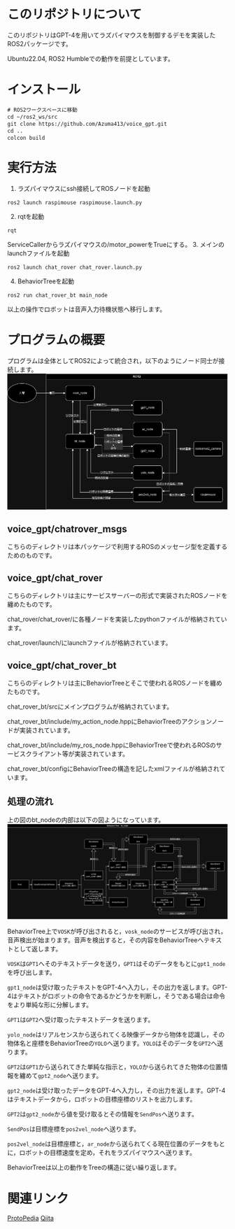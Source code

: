 # このリポジトリについて
このリポジトリはGPT-4を用いてラズパイマウスを制御するデモを実装したROS2パッケージです。

Ubuntu22.04, ROS2 Humbleでの動作を前提としています。

# インストール
```
# ROS2ワークスペースに移動
cd ~/ros2_ws/src
git clone https://github.com/Azuma413/voice_gpt.git
cd ..
colcon build
```

# 実行方法
1. ラズパイマウスにssh接続してROSノードを起動
```
ros2 launch raspimouse raspimouse.launch.py
```
2. rqtを起動
```
rqt
```
ServiceCallerからラズパイマウスの/motor_powerをTrueにする。
3. メインのlaunchファイルを起動
```
ros2 launch chat_rover chat_rover.launch.py
```
4. BehaviorTreeを起動
```
ros2 run chat_rover_bt main_node
```
以上の操作でロボットは音声入力待機状態へ移行します。

# プログラムの概要
プログラムは全体としてROS2によって統合され，以下のようにノード同士が接続します。
![uml image](/image/voice_gpt.drawio.png)
## voice_gpt/chatrover_msgs
こちらのディレクトリは本パッケージで利用するROSのメッセージ型を定義するためのものです。

## voice_gpt/chat_rover
こちらのディレクトリは主にサービスサーバーの形式で実装されたROSノードを纏めたものです。

chat_rover/chat_rover/に各種ノードを実装したpythonファイルが格納されています。

chat_rover/launch/にlaunchファイルが格納されています。

## voice_gpt/chat_rover_bt
こちらのディレクトリは主にBehaviorTreeとそこで使われるROSノードを纏めたものです。

chat_rover_bt/srcにメインプログラムが格納されています。

chat_rover_bt/include/my_action_node.hppにBehaviorTreeのアクションノードが実装されています。

chat_rover_bt/include/my_ros_node.hppにBehaviorTreeで使われるROSのサービスクライアント等が実装されています。

chat_rover_bt/configにBehaviorTreeの構造を記したxmlファイルが格納されています。

## 処理の流れ
上の図のbt_nodeの内部は以下の図ようになっています。
![uml image](/image/chat_rover_bt.drawio.png)

BehaviorTree上で`VOSK`が呼び出されると，`vosk_node`のサービスが呼び出され，音声検出が始まります。音声を検出すると，その内容をBehaviorTreeへテキストとして返します。

`VOSK`は`GPT1`へそのテキストデータを送り，`GPT1`はそのデータをもとに`gpt1_node`を呼び出します。

`gpt1_node`は受け取ったテキストをGPT-4へ入力し，その出力を返します。GPT-4はテキストがロボットの命令であるかどうかを判断し，そうである場合は命令をより単純な形に分解します。

`GPT1`は`GPT2`へ受け取ったテキストデータを送ります。

`yolo_node`はリアルセンスから送られてくる映像データから物体を認識し，その物体名と座標をBehaviorTreeの`YOLO`へ送ります。`YOLO`はそのデータを`GPT2`へ送ります。

`GPT2`は`GPT1`から送られてきた単純な指示と，`YOLO`から送られてきた物体の位置情報を纏めて`gpt2_node`へ送ります。

`gpt2_node`は受け取ったデータをGPT-4へ入力し，その出力を返します。GPT-4はテキストデータから，ロボットの目標座標のリストを出力します。

`GPT2`は`gpt2_node`から値を受け取るとその情報を`SendPos`へ送ります。

`SendPos`は目標座標を`pos2vel_node`へ送ります。

`pos2vel_node`は目標座標と，`ar_node`から送られてくる現在位置のデータをもとに，ロボットの目標速度を定め，それをラズパイマウスへ送ります。

BehaviorTreeは以上の動作をTreeの構造に従い繰り返します。

# 関連リンク
[ProtoPedia](https://protopedia.net/prototype/5014)
[Qiita](https://qiita.com/hirekatsu0523/items/83b6a411761470eb0032)
